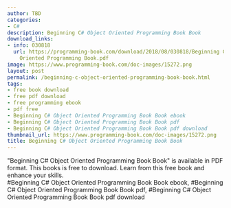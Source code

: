 ```yaml
---
author: TBD
categories:
- C#
description: Beginning C# Object Oriented Programming Book Book
download_links:
- info: 030818
  url: https://programming-book.com/download/2018/08/030818/Beginning C-sharp Object
    Oriented Programming Book.pdf
image: https://www.programming-book.com/doc-images/15272.png
layout: post
permalink: /beginning-c-object-oriented-programming-book-book.html
tags:
- free book download
- free pdf download
- free programming ebook
- pdf free
- Beginning C# Object Oriented Programming Book Book ebook
- Beginning C# Object Oriented Programming Book Book pdf
- Beginning C# Object Oriented Programming Book Book pdf download
thumbnail_url: https://www.programming-book.com/doc-images/15272.png
title: Beginning C# Object Oriented Programming Book Book
---
```


 
<div class="item-desc text-justify">
  "Beginning C# Object Oriented Programming Book Book" is available in PDF format. This books is free to download. Learn from this free book and enhance your skills.
  <br>
  #Beginning C# Object Oriented Programming Book Book ebook, #Beginning C# Object Oriented Programming Book Book pdf, #Beginning C# Object Oriented Programming Book Book pdf download
</div>